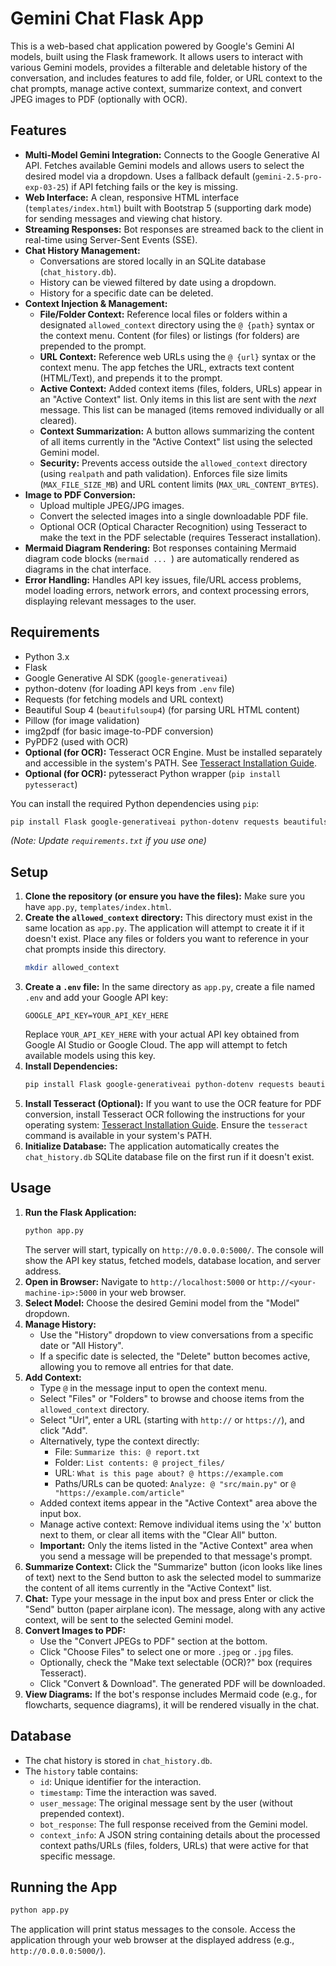 # Gemini Chat Flask App

This is a web-based chat application powered by Google's Gemini AI models, built using the Flask framework. It allows users to interact with various Gemini models, provides a filterable and deletable history of the conversation, and includes features to add file, folder, or URL context to the chat prompts, manage active context, summarize context, and convert JPEG images to PDF (optionally with OCR).

## Features

*   **Multi-Model Gemini Integration:** Connects to the Google Generative AI API. Fetches available Gemini models and allows users to select the desired model via a dropdown. Uses a fallback default (`gemini-2.5-pro-exp-03-25`) if API fetching fails or the key is missing.
*   **Web Interface:** A clean, responsive HTML interface (`templates/index.html`) built with Bootstrap 5 (supporting dark mode) for sending messages and viewing chat history.
*   **Streaming Responses:** Bot responses are streamed back to the client in real-time using Server-Sent Events (SSE).
*   **Chat History Management:**
    *   Conversations are stored locally in an SQLite database (`chat_history.db`).
    *   History can be viewed filtered by date using a dropdown.
    *   History for a specific date can be deleted.
*   **Context Injection & Management:**
    *   **File/Folder Context:** Reference local files or folders within a designated `allowed_context` directory using the `@ {path}` syntax or the context menu. Content (for files) or listings (for folders) are prepended to the prompt.
    *   **URL Context:** Reference web URLs using the `@ {url}` syntax or the context menu. The app fetches the URL, extracts text content (HTML/Text), and prepends it to the prompt.
    *   **Active Context:** Added context items (files, folders, URLs) appear in an "Active Context" list. Only items in this list are sent with the *next* message. This list can be managed (items removed individually or all cleared).
    *   **Context Summarization:** A button allows summarizing the content of all items currently in the "Active Context" list using the selected Gemini model.
    *   **Security:** Prevents access outside the `allowed_context` directory (using `realpath` and path validation). Enforces file size limits (`MAX_FILE_SIZE_MB`) and URL content limits (`MAX_URL_CONTENT_BYTES`).
*   **Image to PDF Conversion:**
    *   Upload multiple JPEG/JPG images.
    *   Convert the selected images into a single downloadable PDF file.
    *   Optional OCR (Optical Character Recognition) using Tesseract to make the text in the PDF selectable (requires Tesseract installation).
*   **Mermaid Diagram Rendering:** Bot responses containing Mermaid diagram code blocks (```mermaid ... ```) are automatically rendered as diagrams in the chat interface.
*   **Error Handling:** Handles API key issues, file/URL access problems, model loading errors, network errors, and context processing errors, displaying relevant messages to the user.

## Requirements

*   Python 3.x
*   Flask
*   Google Generative AI SDK (`google-generativeai`)
*   python-dotenv (for loading API keys from `.env` file)
*   Requests (for fetching models and URL context)
*   Beautiful Soup 4 (`beautifulsoup4`) (for parsing URL HTML content)
*   Pillow (for image validation)
*   img2pdf (for basic image-to-PDF conversion)
*   PyPDF2 (used with OCR)
*   **Optional (for OCR):** Tesseract OCR Engine. Must be installed separately and accessible in the system's PATH. See [Tesseract Installation Guide](https://tesseract-ocr.github.io/tessdoc/Installation.html).
*   **Optional (for OCR):** pytesseract Python wrapper (`pip install pytesseract`)

You can install the required Python dependencies using `pip`:
```bash
pip install Flask google-generativeai python-dotenv requests beautifulsoup4 Pillow img2pdf PyPDF2 pytesseract
```
*(Note: Update `requirements.txt` if you use one)*

## Setup

1.  **Clone the repository (or ensure you have the files):**
    Make sure you have `app.py`, `templates/index.html`.
2.  **Create the `allowed_context` directory:**
    This directory must exist in the same location as `app.py`. The application will attempt to create it if it doesn't exist. Place any files or folders you want to reference in your chat prompts inside this directory.
    ```bash
    mkdir allowed_context
    ```
3.  **Create a `.env` file:**
    In the same directory as `app.py`, create a file named `.env` and add your Google API key:
    ```
    GOOGLE_API_KEY=YOUR_API_KEY_HERE
    ```
    Replace `YOUR_API_KEY_HERE` with your actual API key obtained from Google AI Studio or Google Cloud. The app will attempt to fetch available models using this key.
4.  **Install Dependencies:**
    ```bash
    pip install Flask google-generativeai python-dotenv requests beautifulsoup4 Pillow img2pdf PyPDF2 pytesseract
    ```
5.  **Install Tesseract (Optional):**
    If you want to use the OCR feature for PDF conversion, install Tesseract OCR following the instructions for your operating system: [Tesseract Installation Guide](https://tesseract-ocr.github.io/tessdoc/Installation.html). Ensure the `tesseract` command is available in your system's PATH.
6.  **Initialize Database:**
    The application automatically creates the `chat_history.db` SQLite database file on the first run if it doesn't exist.

## Usage

1.  **Run the Flask Application:**
    ```bash
    python app.py
    ```
    The server will start, typically on `http://0.0.0.0:5000/`. The console will show the API key status, fetched models, database location, and server address.
2.  **Open in Browser:**
    Navigate to `http://localhost:5000` or `http://<your-machine-ip>:5000` in your web browser.
3.  **Select Model:**
    Choose the desired Gemini model from the "Model" dropdown.
4.  **Manage History:**
    *   Use the "History" dropdown to view conversations from a specific date or "All History".
    *   If a specific date is selected, the "Delete" button becomes active, allowing you to remove all entries for that date.
5.  **Add Context:**
    *   Type `@` in the message input to open the context menu.
    *   Select "Files" or "Folders" to browse and choose items from the `allowed_context` directory.
    *   Select "Url", enter a URL (starting with `http://` or `https://`), and click "Add".
    *   Alternatively, type the context directly:
        *   File: `Summarize this: @ report.txt`
        *   Folder: `List contents: @ project_files/`
        *   URL: `What is this page about? @ https://example.com`
        *   Paths/URLs can be quoted: `Analyze: @ "src/main.py"` or `@ "https://example.com/article"`
    *   Added context items appear in the "Active Context" area above the input box.
    *   Manage active context: Remove individual items using the 'x' button next to them, or clear all items with the "Clear All" button.
    *   **Important:** Only the items listed in the "Active Context" area when you send a message will be prepended to that message's prompt.
6.  **Summarize Context:**
    Click the "Summarize" button (icon looks like lines of text) next to the Send button to ask the selected model to summarize the content of all items currently in the "Active Context" list.
7.  **Chat:**
    Type your message in the input box and press Enter or click the "Send" button (paper airplane icon). The message, along with any active context, will be sent to the selected Gemini model.
8.  **Convert Images to PDF:**
    *   Use the "Convert JPEGs to PDF" section at the bottom.
    *   Click "Choose Files" to select one or more `.jpeg` or `.jpg` files.
    *   Optionally, check the "Make text selectable (OCR)?" box (requires Tesseract).
    *   Click "Convert & Download". The generated PDF will be downloaded.
9.  **View Diagrams:** If the bot's response includes Mermaid code (e.g., for flowcharts, sequence diagrams), it will be rendered visually in the chat.

## Database

*   The chat history is stored in `chat_history.db`.
*   The `history` table contains:
    *   `id`: Unique identifier for the interaction.
    *   `timestamp`: Time the interaction was saved.
    *   `user_message`: The original message sent by the user (without prepended context).
    *   `bot_response`: The full response received from the Gemini model.
    *   `context_info`: A JSON string containing details about the processed context paths/URLs (files, folders, URLs) that were active for that specific message.

## Running the App

```bash
python app.py
```

The application will print status messages to the console. Access the application through your web browser at the displayed address (e.g., `http://0.0.0.0:5000/`).
